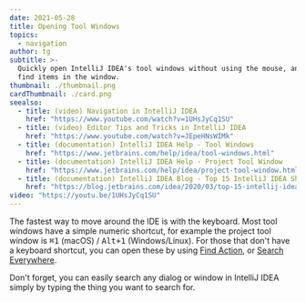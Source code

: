 ```yaml
---
date: 2021-05-28
title: Opening Tool Windows
topics:
  - navigation
author: tg
subtitle: >-
  Quickly open IntelliJ IDEA's tool windows without using the mouse, and easily
  find items in the window.
thumbnail: ./thumbnail.png
cardThumbnail: ./card.png
seealso:
  - title: (video) Navigation in IntelliJ IDEA
    href: "https://www.youtube.com/watch?v=1UHsJyCq1SU"
  - title: (video) Editor Tips and Tricks in IntelliJ IDEA
    href: "https://www.youtube.com/watch?v=JEpeHNsWIMk"
  - title: (documentation) IntelliJ IDEA Help - Tool Windows
    href: "https://www.jetbrains.com/help/idea/tool-windows.html"
  - title: (documentation) IntelliJ IDEA Help - Project Tool Window
    href: "https://www.jetbrains.com/help/idea/project-tool-window.html"
  - title: (documentation) IntelliJ IDEA Blog - Top 15 IntelliJ IDEA Shortcuts
    href: "https://blog.jetbrains.com/idea/2020/03/top-15-intellij-idea-shortcuts/"
video: "https://youtu.be/1UHsJyCq1SU"
---
```


The fastest way to move around the IDE is with the keyboard. Most tool windows have a simple numeric shortcut, for example the project tool window is <kbd>⌘1</kbd> (macOS) / <kbd>Alt+1</kbd> (Windows/Linux). For those that don't have a keyboard shortcut, you can open these by using [Find Action](../find-actions), or [Search Everywhere](../search-everywhere).

Don't forget, you can easily search any dialog or window in IntelliJ IDEA simply by typing the thing you want to search for.
